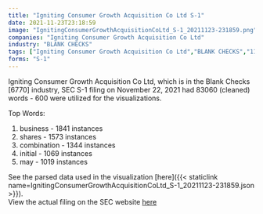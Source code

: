 ```yaml
---
title: "Igniting Consumer Growth Acquisition Co Ltd S-1"
date: 2021-11-23T23:18:59
image: "IgnitingConsumerGrowthAcquisitionCoLtd_S-1_20211123-231859.png"
companies: "Igniting Consumer Growth Acquisition Co Ltd"
industry: "BLANK CHECKS"
tags: ["Igniting Consumer Growth Acquisition Co Ltd","BLANK CHECKS","11-22-2021","S-1"]
forms: "S-1"
---
```

Igniting Consumer Growth Acquisition Co Ltd, which is in the Blank Checks [6770] industry, SEC S-1 filing on November 22, 2021 had 83060 (cleaned) words - 600 were utilized for the visualizations.

Top Words:
1. business - 1841 instances
2. shares - 1573 instances
3. combination - 1344 instances
4. initial - 1069 instances
5. may - 1019 instances


See the parsed data used in the visualization [here]({{< staticlink name=IgnitingConsumerGrowthAcquisitionCoLtd_S-1_20211123-231859.json >}}).  
View the actual filing on the SEC website [here](https://www.sec.gov/Archives/edgar/data/1878482/0001104659-21-142598.txt)